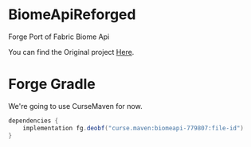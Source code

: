 # BiomeApiReforged
Forge Port of Fabric Biome Api

You can find the Original project <a href=https://github.com/FabricMC/fabric/tree/1.19.2/fabric-biome-api-v1>Here</a>.

# Forge Gradle
We're going to use CurseMaven for now.
```java
dependencies {
    implementation fg.deobf("curse.maven:biomeapi-779807:file-id")
}

